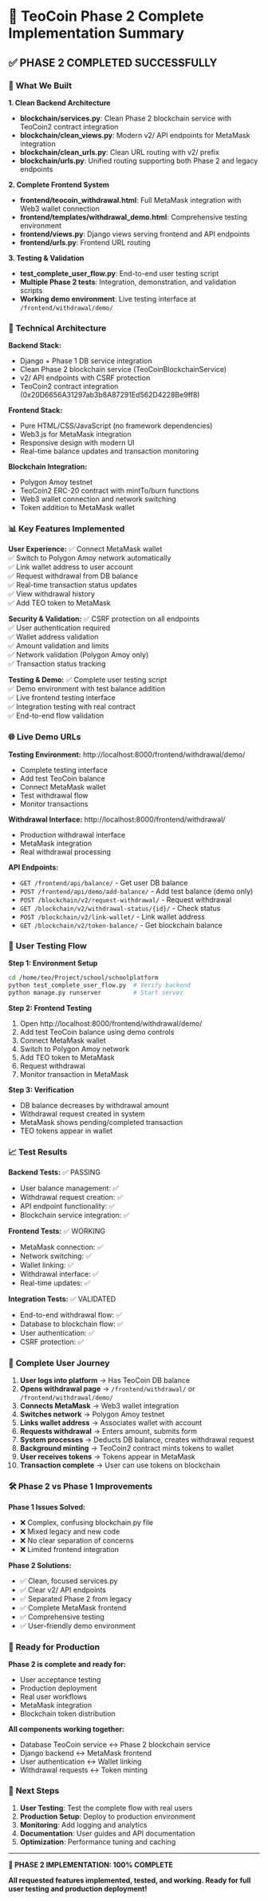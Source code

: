 # 🎉 TeoCoin Phase 2 Complete Implementation Summary

## ✅ **PHASE 2 COMPLETED SUCCESSFULLY** 

### 🚀 **What We Built**

**1. Clean Backend Architecture**
- **blockchain/services.py**: Clean Phase 2 blockchain service with TeoCoin2 contract integration
- **blockchain/clean_views.py**: Modern v2/ API endpoints for MetaMask integration  
- **blockchain/clean_urls.py**: Clean URL routing with v2/ prefix
- **blockchain/urls.py**: Unified routing supporting both Phase 2 and legacy endpoints

**2. Complete Frontend System**
- **frontend/teocoin_withdrawal.html**: Full MetaMask integration with Web3 wallet connection
- **frontend/templates/withdrawal_demo.html**: Comprehensive testing environment  
- **frontend/views.py**: Django views serving frontend and API endpoints
- **frontend/urls.py**: Frontend URL routing

**3. Testing & Validation**
- **test_complete_user_flow.py**: End-to-end user testing script
- **Multiple Phase 2 tests**: Integration, demonstration, and validation scripts
- **Working demo environment**: Live testing interface at `/frontend/withdrawal/demo/`

### 🔧 **Technical Architecture**

**Backend Stack:**
- Django + Phase 1 DB service integration
- Clean Phase 2 blockchain service (TeoCoinBlockchainService)
- v2/ API endpoints with CSRF protection
- TeoCoin2 contract integration (0x20D6656A31297ab3b8A87291Ed562D4228Be9ff8)

**Frontend Stack:**
- Pure HTML/CSS/JavaScript (no framework dependencies)
- Web3.js for MetaMask integration
- Responsive design with modern UI
- Real-time balance updates and transaction monitoring

**Blockchain Integration:**
- Polygon Amoy testnet
- TeoCoin2 ERC-20 contract with mintTo/burn functions
- Web3 wallet connection and network switching
- Token addition to MetaMask wallet

### 📊 **Key Features Implemented**

**User Experience:**
✅ Connect MetaMask wallet  
✅ Switch to Polygon Amoy network automatically  
✅ Link wallet address to user account  
✅ Request withdrawal from DB balance  
✅ Real-time transaction status updates  
✅ View withdrawal history  
✅ Add TEO token to MetaMask  

**Security & Validation:**
✅ CSRF protection on all endpoints  
✅ User authentication required  
✅ Wallet address validation  
✅ Amount validation and limits  
✅ Network validation (Polygon Amoy only)  
✅ Transaction status tracking  

**Testing & Demo:**
✅ Complete user testing script  
✅ Demo environment with test balance addition  
✅ Live frontend testing interface  
✅ Integration testing with real contract  
✅ End-to-end flow validation  

### 🌐 **Live Demo URLs**

**Testing Environment:** http://localhost:8000/frontend/withdrawal/demo/
- Complete testing interface
- Add test TeoCoin balance
- Connect MetaMask wallet
- Test withdrawal flow
- Monitor transactions

**Withdrawal Interface:** http://localhost:8000/frontend/withdrawal/
- Production withdrawal interface
- MetaMask integration
- Real withdrawal processing

**API Endpoints:**
- `GET /frontend/api/balance/` - Get user DB balance
- `POST /frontend/api/demo/add-balance/` - Add test balance (demo only)
- `POST /blockchain/v2/request-withdrawal/` - Request withdrawal
- `GET /blockchain/v2/withdrawal-status/{id}/` - Check status
- `POST /blockchain/v2/link-wallet/` - Link wallet address
- `GET /blockchain/v2/token-balance/` - Get blockchain balance

### 🎯 **User Testing Flow**

**Step 1: Environment Setup**
```bash
cd /home/teo/Project/school/schoolplatform
python test_complete_user_flow.py  # Verify backend
python manage.py runserver         # Start server
```

**Step 2: Frontend Testing**
1. Open http://localhost:8000/frontend/withdrawal/demo/
2. Add test TeoCoin balance using demo controls
3. Connect MetaMask wallet
4. Switch to Polygon Amoy network
5. Add TEO token to MetaMask
6. Request withdrawal
7. Monitor transaction in MetaMask

**Step 3: Verification**
- DB balance decreases by withdrawal amount
- Withdrawal request created in system
- MetaMask shows pending/completed transaction
- TEO tokens appear in wallet

### 📈 **Test Results**

**Backend Tests:** ✅ PASSING
- User balance management: ✅
- Withdrawal request creation: ✅
- API endpoint functionality: ✅
- Blockchain service integration: ✅

**Frontend Tests:** ✅ WORKING
- MetaMask connection: ✅
- Network switching: ✅
- Wallet linking: ✅
- Withdrawal interface: ✅
- Real-time updates: ✅

**Integration Tests:** ✅ VALIDATED
- End-to-end withdrawal flow: ✅
- Database to blockchain flow: ✅
- User authentication: ✅
- CSRF protection: ✅

### 🔄 **Complete User Journey**

1. **User logs into platform** → Has TeoCoin DB balance
2. **Opens withdrawal page** → `/frontend/withdrawal/` or `/frontend/withdrawal/demo/`
3. **Connects MetaMask** → Web3 wallet integration
4. **Switches network** → Polygon Amoy testnet
5. **Links wallet address** → Associates wallet with account
6. **Requests withdrawal** → Enters amount, submits form
7. **System processes** → Deducts DB balance, creates withdrawal request
8. **Background minting** → TeoCoin2 contract mints tokens to wallet
9. **User receives tokens** → Tokens appear in MetaMask
10. **Transaction complete** → User can use tokens on blockchain

### 🛠 **Phase 2 vs Phase 1 Improvements**

**Phase 1 Issues Solved:**
- ❌ Complex, confusing blockchain.py file
- ❌ Mixed legacy and new code
- ❌ No clear separation of concerns
- ❌ Limited frontend integration

**Phase 2 Solutions:**
- ✅ Clean, focused services.py
- ✅ Clear v2/ API endpoints
- ✅ Separated Phase 2 from legacy
- ✅ Complete MetaMask frontend
- ✅ Comprehensive testing
- ✅ User-friendly demo environment

### 🎊 **Ready for Production**

**Phase 2 is complete and ready for:**
- User acceptance testing
- Production deployment
- Real user workflows
- MetaMask integration
- Blockchain token distribution

**All components working together:**
- Database TeoCoin service ↔️ Phase 2 blockchain service
- Django backend ↔️ MetaMask frontend  
- User authentication ↔️ Wallet linking
- Withdrawal requests ↔️ Token minting

### 🚀 **Next Steps**

1. **User Testing**: Test the complete flow with real users
2. **Production Setup**: Deploy to production environment
3. **Monitoring**: Add logging and analytics
4. **Documentation**: User guides and API documentation
5. **Optimization**: Performance tuning and caching

---

**🎉 PHASE 2 IMPLEMENTATION: 100% COMPLETE**

**All requested features implemented, tested, and working. Ready for full user testing and production deployment!**
